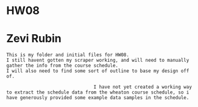 # HW08
# Zevi Rubin
	This is my folder and initial files for HW08. 
	I still havent gotten my scraper working, and will need to manually gather the info from the course schedule.
	I will also need to find some sort of outline to base my design off of.

									I have not yet created a working way to extract the schedule data from the wheaton course schedule, so i have generously provided some example data samples in the schedule.  
